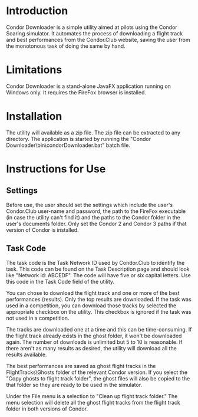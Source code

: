# Introduction

Condor Downloader is a simple utility aimed at pilots using the Condor Soaring simulator.
It automates the process of downloading a flight track and best performances from the
Condor.Club website, saving the user from the monotonous task of doing the same by hand.

# Limitations

Condor Downloader is a stand-alone JavaFX application running on Windows only. It
requires the FireFox browser is installed.

# Installation

The utility will available as a zip file. The zip file can be extracted to any directory.
The application is started by running the "Condor Downloader\bin\condorDownloader.bat"
batch file.

# Instructions for Use

## Settings

Before use, the user should set the settings which include the user's Condor.Club
user-name and password, the path to the FireFox executable (in case the utility can't
find it) and the paths to the Condor folder in the user's documents folder. Only set
the Condor 2 and Condor 3 paths if that version of Condor is installed.

## Task Code

The task code is the Task Network ID used by Condor.Club to identify the task. This
code can be found on the Task Description page and should look like  "Network id:
ABCEDF". The code will have five or six capital letters. Use this code in the Task
Code field of the utility.

You can chose to download the flight track and one or more of the best performances
(results). Only the top results are downloaded. If the task was used in a competition,
you can download those tracks by selected the appropriate checkbox on the utility. This
checkbox is ignored if the task was not used in a competition.

The tracks are downloaded one at a time and this can be time-consuming. If the flight
track already exists in the ghost folder, it won't be downloaded again. The number of
downloads is unlimited but 5 to 10 is reasonable. If there aren't as many results as
desired, the utility will download all the results available.

The best performances are saved as ghost flight tracks in the FlightTracks\Ghosts folder
of the relevant Condor version. If you select the "Copy ghosts to flight track folder",
the ghost files will also be copied to the that folder so they are ready to be used
in the simulator.

Under the File menu is a selection to "Clean up flight track folder." The menu selection
will delete all the ghost flight tracks from the flight track folder in both versions of
Condor.

